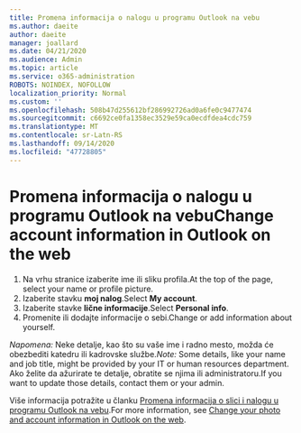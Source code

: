 ```yaml
---
title: Promena informacija o nalogu u programu Outlook na vebu
ms.author: daeite
author: daeite
manager: joallard
ms.date: 04/21/2020
ms.audience: Admin
ms.topic: article
ms.service: o365-administration
ROBOTS: NOINDEX, NOFOLLOW
localization_priority: Normal
ms.custom: ''
ms.openlocfilehash: 508b47d255612bf286992726ad0a6fe0c9477474
ms.sourcegitcommit: c6692ce0fa1358ec3529e59ca0ecdfdea4cdc759
ms.translationtype: MT
ms.contentlocale: sr-Latn-RS
ms.lasthandoff: 09/14/2020
ms.locfileid: "47728805"
---
```

# <a name="change-account-information-in-outlook-on-the-web"></a><span data-ttu-id="a8a48-102">Promena informacija o nalogu u programu Outlook na vebu</span><span class="sxs-lookup"><span data-stu-id="a8a48-102">Change account information in Outlook on the web</span></span>

1. <span data-ttu-id="a8a48-103">Na vrhu stranice izaberite ime ili sliku profila.</span><span class="sxs-lookup"><span data-stu-id="a8a48-103">At the top of the page, select your name or profile picture.</span></span>
1. <span data-ttu-id="a8a48-104">Izaberite stavku **moj nalog**.</span><span class="sxs-lookup"><span data-stu-id="a8a48-104">Select **My account**.</span></span>
1. <span data-ttu-id="a8a48-105">Izaberite stavke **lične informacije**.</span><span class="sxs-lookup"><span data-stu-id="a8a48-105">Select **Personal info**.</span></span>
1. <span data-ttu-id="a8a48-106">Promenite ili dodajte informacije o sebi.</span><span class="sxs-lookup"><span data-stu-id="a8a48-106">Change or add information about yourself.</span></span>

<span data-ttu-id="a8a48-107">*Napomena:* Neke detalje, kao što su vaše ime i radno mesto, možda će obezbediti katedru ili kadrovske službe.</span><span class="sxs-lookup"><span data-stu-id="a8a48-107">*Note:* Some details, like your name and job title, might be provided by your IT or human resources department.</span></span> <span data-ttu-id="a8a48-108">Ako želite da ažurirate te detalje, obratite se njima ili administratoru.</span><span class="sxs-lookup"><span data-stu-id="a8a48-108">If you want to update those details, contact them or your admin.</span></span>

<span data-ttu-id="a8a48-109">Više informacija potražite u članku [Promena informacija o slici i nalogu u programu Outlook na vebu](https://support.office.com/article/b2dbb289-851d-4bed-93c3-3e136f5659ec).</span><span class="sxs-lookup"><span data-stu-id="a8a48-109">For more information, see [Change your photo and account information in Outlook on the web](https://support.office.com/article/b2dbb289-851d-4bed-93c3-3e136f5659ec).</span></span>
